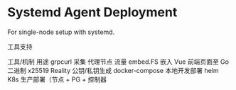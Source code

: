 # Systemd Agent Deployment

For single-node setup with systemd.

工具支持

工具/机制	用途
grpcurl	采集 代理节点 流量
embed.FS	嵌入 Vue 前端页面至 Go 二进制
x25519	Reality 公钥/私钥生成
docker-compose	本地开发部署
helm	K8s 生产部署（节点 + PG + 控制器
